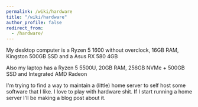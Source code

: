 ```yaml
---
permalink: /wiki/hardware
title: "/wiki/hardware"
author_profile: false
redirect_from: 
  - /hardware/
---
```


My desktop computer is a Ryzen 5 1600 without overclock, 16GB RAM, Kingston 500GB SSD and a Asus RX 580 4GB

Also my laptop has a Ryzen 5 5500U, 20GB RAM, 256GB NVMe + 500GB SSD and Integrated AMD Radeon

I'm trying to find a way to maintain a (little) home server to self host some software that I like. I love to play with hardware shit. If I start running a home server I'll be making a blog post about it.

